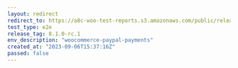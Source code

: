 ```yaml
---
layout: redirect
redirect_to: https://a8c-woo-test-reports.s3.amazonaws.com/public/release/8.1.0-rc.1/woocommerce-paypal-payments/e2e/index.html
test_type: e2e
release_tag: 8.1.0-rc.1
env_description: "woocommerce-paypal-payments"
created_at: "2023-09-06T15:37:16Z"
passed: false
---
```

